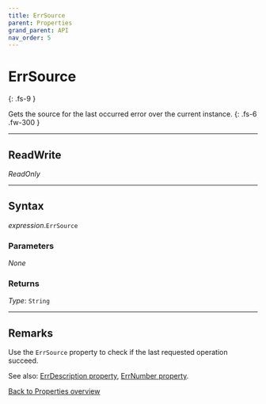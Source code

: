 ```yaml
---
title: ErrSource
parent: Properties
grand_parent: API
nav_order: 5
---
```


# ErrSource
{: .fs-9 }

Gets the source for the last occurred error over the current instance.
{: .fs-6 .fw-300 }

---

## ReadWrite

_ReadOnly_

---

## Syntax

*expression*.`ErrSource`

### Parameters

_None_

### Returns

*Type*: `String`

---

## Remarks

Use the `ErrSource` property to check if the last requested operation succeed.

See also: 
 [ErrDescription property](https://ws-garcia.github.io/VBA-CSV-interface/api/properties/errors/errdescription.html),
 [ErrNumber property](https://ws-garcia.github.io/VBA-CSV-interface/api/properties/errors/errnumber.html).

[Back to Properties overview](https://ws-garcia.github.io/VBA-CSV-interface/api/properties/)